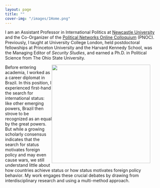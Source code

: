 ```yaml
---
layout: page
title: "" 
cover-img: "/images/1Home.png"
---
```


I am an Assistant Professor in International Politics at <a href="https://www.ncl.ac.uk/gps/" target="_blank">Newcastle University</a> and the Co-Organizer of the <a href="https://sites.google.com/view/confpolinetworks/political-networks-online-colloquium" target="_blank">Political Networks Online Colloquium</a> (PNOC). Previously, I taught at University College London, held postdoctoral fellowships at Princeton University and the Harvard Kennedy School, was the Managing Editor of _Security Studies_, and earned a Ph.D. in Political Science from The Ohio State University.

<img src="../images/2020.11 Santa Fe.jpg" style="width: 325px; margin-right: 25px; margin-left: 0px; margin-top: 0px; margin-bottom: 5px; border-radius: 0px" align="right"> Before entering academia, I worked as a career diplomat in Brazil. In this position, I experienced first-hand the search for international status: like other emerging powers, Brazil then strove to be recognized as an equal by the great powers. But while a growing scholarly consensus indicates that the search for status motivates foreign policy and may even cause wars, we still understand little about how countries achieve status or how status motivates foreign policy behavior. My work engages these crucial debates by drawing from interdisciplinary research and using a multi-method approach.
